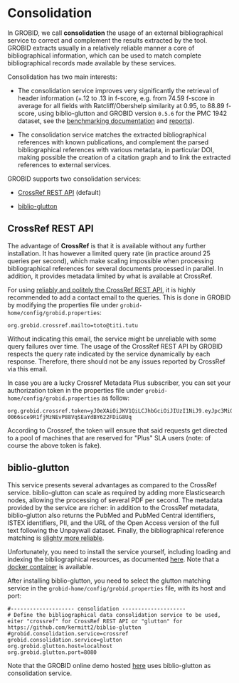 # Consolidation

In GROBID, we call __consolidation__ the usage of an external bibliographical service to correct and complement the results extracted by the tool. GROBID extracts usually in a relatively reliable manner a core of bibliographical information, which can be used to match complete bibliographical records made available by these services. 

Consolidation has two main interests:

* The consolidation service improves very significantly the retrieval of header information (+.12 to .13 in f-score, e.g. from 74.59 f-score in average for all fields with Ratcliff/Obershelp similarity at 0.95, to 88.89 f-score, using biblio-glutton and GROBID version `0.5.6` for the PMC 1942 dataset, see the [benchmarking documentation](https://grobid.readthedocs.io/en/latest/End-to-end-evaluation/) and [reports](https://github.com/kermitt2/grobid/tree/master/grobid-trainer/doc)). 

* The consolidation service matches the extracted bibliographical references with known publications, and complement the parsed bibliographical references with various metadata, in particular DOI, making possible the creation of a citation graph and to link the extracted references to external services. 

GROBID supports two consolidation services:

* [CrossRef REST API](https://github.com/CrossRef/rest-api-doc) (default)

* [biblio-glutton](https://github.com/kermitt2/biblio-glutton)

## CrossRef REST API

The advantage of __CrossRef__ is that it is available without any further installation. It has however a limited query rate (in practice around 25 queries per second), which make scaling impossible when processing bibliographical references for several documents processed in parallel. In addition, it provides metadata limited by what is available at CrossRef.  

For using [reliably and politely the CrossRef REST API](https://github.com/CrossRef/rest-api-doc#good-manners--more-reliable-service), it is highly recommended to add a contact email to the queries. This is done in GROBID by modifying the properties file under `grobid-home/config/grobid.properties`:

```
org.grobid.crossref.mailto=toto@titi.tutu
```

Without indicating this email, the service might be unreliable with some query failures over time. The usage of the CrossRef REST API by GROBID respects the query rate indicated by the service dynamically by each response. Therefore, there should not be any issues reported by CrossRef via this email.  

In case you are a lucky Crossref Metadata Plus subscriber, you can set your authorization token in the properties file under `grobid-home/config/grobid.properties` as follow:

```
org.grobid.crossref.token=yJ0eXAiOiJKV1QiLCJhbGciOiJIUzI1NiJ9.eyJpc3MiOiJodHRwOi8vY3Jvc3NyZWYub3JnLyIsImF1ZXYZImVuaGFuY2VkY21zIiwianRpIjoiN0M5ODlFNTItMTFEQS00QkY3LUJCRUUtODFCMUM3QzE0OTZEIn0.NYe3-O066sce9R1fjMzNEvP88VqSEaYdBY622FDiG8Uq
```

According to Crossref, the token will ensure that said requests get directed to a pool of machines that are reserved for "Plus" SLA users (note: of course the above token is fake). 

## biblio-glutton

This service presents several advantages as compared to the CrossRef service. biblio-glutton can scale as required by adding more Elasticsearch nodes, allowing the processing of several PDF per second. The metadata provided by the service are richer: in addition to the CrossRef metadata, biblio-glutton also returns the PubMed and PubMed Central identifiers, ISTEX identifiers, PII, and the URL of the Open Access version of the full text following the Unpaywall dataset. Finally, the bibliographical reference matching is [slighty more reliable](https://github.com/kermitt2/biblio-glutton#matching-accuracy). 

Unfortunately, you need to install the service yourself, including loading and indexing the bibliographical resources, as documented [here](https://github.com/kermitt2/biblio-glutton#building-the-bibliographical-data-look-up-and-matching-databases). Note that a [docker container](https://github.com/kermitt2/biblio-glutton#running-with-docker) is available. 

After installing biblio-glutton, you need to select the glutton matching service in the `grobid-home/config/grobid.properties` file, with its host and port:

```
#-------------------- consolidation --------------------
# Define the bibliographical data consolidation service to be used, eiter "crossref" for CrossRef REST API or "glutton" for https://github.com/kermitt2/biblio-glutton
#grobid.consolidation.service=crossref
grobid.consolidation.service=glutton
org.grobid.glutton.host=localhost
org.grobid.glutton.port=8080
```

Note that the GROBID online demo hosted [here](http://grobid.science-miner.com) uses  biblio-glutton as consolidation service. 
